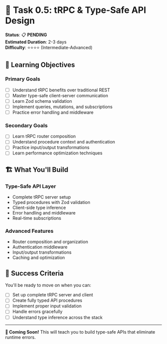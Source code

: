 # 🔗 Task 0.5: tRPC & Type-Safe API Design

**Status**: 📋 **PENDING**  
**Estimated Duration**: 2-3 days  
**Difficulty**: ⭐⭐⭐⭐ (Intermediate-Advanced)

## 🎯 Learning Objectives

### Primary Goals
- [ ] Understand tRPC benefits over traditional REST
- [ ] Master type-safe client-server communication
- [ ] Learn Zod schema validation
- [ ] Implement queries, mutations, and subscriptions
- [ ] Practice error handling and middleware

### Secondary Goals  
- [ ] Learn tRPC router composition
- [ ] Understand procedure context and authentication
- [ ] Practice input/output transformations
- [ ] Learn performance optimization techniques

## 🏗️ What You'll Build

### Type-Safe API Layer
- Complete tRPC server setup
- Typed procedures with Zod validation
- Client-side type inference
- Error handling and middleware
- Real-time subscriptions

### Advanced Features
- Router composition and organization
- Authentication middleware
- Input/output transformations
- Caching and optimization

## 🎯 Success Criteria

You'll be ready to move on when you can:
- [ ] Set up complete tRPC server and client
- [ ] Create fully typed API procedures
- [ ] Implement proper input validation
- [ ] Handle errors gracefully
- [ ] Understand type inference across the stack

---

**🔗 Coming Soon!** This will teach you to build type-safe APIs that eliminate runtime errors. 